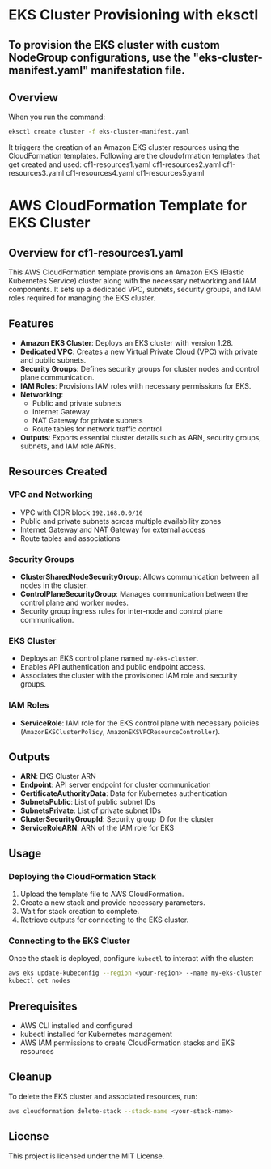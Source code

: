# EKS Cluster Provisioning with eksctl

## To provision the EKS cluster with custom NodeGroup configurations, use the "eks-cluster-manifest.yaml" manifestation file. 

## Overview
When you run the command:

```sh
eksctl create cluster -f eks-cluster-manifest.yaml
```

It triggers the creation of an Amazon EKS cluster resources using the CloudFormation templates.  Following are the cloudofrmation templates that get created and used:
cf1-resources1.yaml
cf1-resources2.yaml
cf1-resources3.yaml
cf1-resources4.yaml
cf1-resources5.yaml

# AWS CloudFormation Template for EKS Cluster

## Overview for cf1-resources1.yaml
This AWS CloudFormation template provisions an Amazon EKS (Elastic Kubernetes Service) cluster along with the necessary networking and IAM components. It sets up a dedicated VPC, subnets, security groups, and IAM roles required for managing the EKS cluster.

## Features
- **Amazon EKS Cluster**: Deploys an EKS cluster with version 1.28.
- **Dedicated VPC**: Creates a new Virtual Private Cloud (VPC) with private and public subnets.
- **Security Groups**: Defines security groups for cluster nodes and control plane communication.
- **IAM Roles**: Provisions IAM roles with necessary permissions for EKS.
- **Networking**:
  - Public and private subnets
  - Internet Gateway
  - NAT Gateway for private subnets
  - Route tables for network traffic control
- **Outputs**: Exports essential cluster details such as ARN, security groups, subnets, and IAM role ARNs.

## Resources Created
### VPC and Networking
- VPC with CIDR block `192.168.0.0/16`
- Public and private subnets across multiple availability zones
- Internet Gateway and NAT Gateway for external access
- Route tables and associations

### Security Groups
- **ClusterSharedNodeSecurityGroup**: Allows communication between all nodes in the cluster.
- **ControlPlaneSecurityGroup**: Manages communication between the control plane and worker nodes.
- Security group ingress rules for inter-node and control plane communication.

### EKS Cluster
- Deploys an EKS control plane named `my-eks-cluster`.
- Enables API authentication and public endpoint access.
- Associates the cluster with the provisioned IAM role and security groups.

### IAM Roles
- **ServiceRole**: IAM role for the EKS control plane with necessary policies (`AmazonEKSClusterPolicy`, `AmazonEKSVPCResourceController`).

## Outputs
- **ARN**: EKS Cluster ARN
- **Endpoint**: API server endpoint for cluster communication
- **CertificateAuthorityData**: Data for Kubernetes authentication
- **SubnetsPublic**: List of public subnet IDs
- **SubnetsPrivate**: List of private subnet IDs
- **ClusterSecurityGroupId**: Security group ID for the cluster
- **ServiceRoleARN**: ARN of the IAM role for EKS

## Usage
### Deploying the CloudFormation Stack
1. Upload the template file to AWS CloudFormation.
2. Create a new stack and provide necessary parameters.
3. Wait for stack creation to complete.
4. Retrieve outputs for connecting to the EKS cluster.

### Connecting to the EKS Cluster
Once the stack is deployed, configure `kubectl` to interact with the cluster:
```sh
aws eks update-kubeconfig --region <your-region> --name my-eks-cluster
kubectl get nodes
```

## Prerequisites
- AWS CLI installed and configured
- kubectl installed for Kubernetes management
- AWS IAM permissions to create CloudFormation stacks and EKS resources

## Cleanup
To delete the EKS cluster and associated resources, run:
```sh
aws cloudformation delete-stack --stack-name <your-stack-name>
```

## License
This project is licensed under the MIT License.

